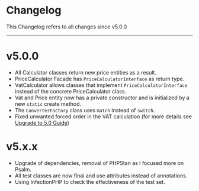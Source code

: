 # Changelog

This Changelog refers to all changes since v5.0.0
***

# v5.0.0
* All Calculator classes return new price entities as a result.
* PriceCalculator Facade has `PriceCalculatorInterface` as return type.
* VatCalculator allows classes that implement `PriceCalculatorInterface` instead of the concrete PriceCalculator class.
* Vat and Price entity now has a private constructor and is initialized by a new `static` create method.
* The `ConverterFactory` class uses `match` instead of `switch`.
* Fixed unwanted forced order in the VAT calculation (for more details see [Upgrade to 5.0 Guide](UPGRADE-5.0.md))

# v5.x.x
+ Upgrade of dependencies, removal of PHPStan as I focused more on Psalm.
+ All test classes are now final and use attributes instead of annotations.
+ Using InfectionPHP to check the effectiveness of the test set.